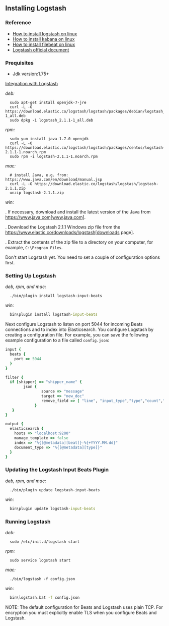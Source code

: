 ## Installing Logstash

### Reference
* [How to install logstash on linux ](./logstash-for-linux.md)
* [How to install kabana on linux ](./kibana-for-linux.md)
* [How to install filebeat on linux ](./filebeat.md)
* [Logstash official document](https://www.elastic.co/guide/en/logstash/current/index.html)


### Prequisites
* Jdk version:1.75+

[Integration with Logstash](../images/beats-logstash.png)

*deb:*

```shell
  sudo apt-get install openjdk-7-jre
  curl -L -O https://download.elastic.co/logstash/logstash/packages/debian/logstash_2.1.1-1_all.deb
  sudo dpkg -i logstash_2.1.1-1_all.deb
```

*rpm:*

```shell
  sudo yum install java-1.7.0-openjdk
  curl -L -O https://download.elastic.co/logstash/logstash/packages/centos/logstash-2.1.1-1.noarch.rpm
  sudo rpm -i logstash-2.1.1-1.noarch.rpm
```

*mac:*

```shell
  # install Java, e.g. from: https://www.java.com/en/download/manual.jsp
  curl -L -O https://download.elastic.co/logstash/logstash/logstash-2.1.1.zip
  unzip logstash-2.1.1.zip
```

*win:*

. If necessary, download and install the latest version of the Java from https://www.java.com[www.java.com].

. Download the Logstash 2.1.1 Windows zip file from the
https://www.elastic.co/downloads/logstash[downloads page].

. Extract the contents of the zip file to a directory on your computer, for example, `C:\Program Files`.

Don't start Logstash yet. You need to set a couple of configuration options first.



### Setting Up Logstash


*deb, rpm, and mac:*

```shell
  ./bin/plugin install logstash-input-beats
```

*win:*

```bat
  bin\plugin install logstash-input-beats
```

Next configure Logstash to listen on port 5044 for incoming Beats connections
and to index into Elasticsearch. You configure Logstash by creating a
configuration file. For example, you can save the following example configuration
to a file called `config.json`:

```ruby
input {
  beats {
    port => 5044
  }
}

filter {
  if [shipper] == "shipper_name" {
        json {
                source => "message"
                target => "new_doc"
                remove_field => [ "line", "input_type","type","count","message" ]
             }
   }
}

output {
  elasticsearch {
    hosts => "localhost:9200"
    manage_template => false
    index => "%{[@metadata][beat]}-%{+YYYY.MM.dd}"
    document_type => "%{[@metadata][type]}"
  }
}
```

### Updating the Logstash Input Beats Plugin

*deb, rpm, and mac:*

```shell
  ./bin/plugin update logstash-input-beats
```

*win:*
```bat
  bin\plugin update logstash-input-beats
```


### Running Logstash

*deb:*

```shell
  sudo /etc/init.d/logstash start
```

*rpm:*

```shell
  sudo service logstash start
```

*mac:*

```shell
  ./bin/logstash -f config.json
```

*win:*

```bat
  bin\logstash.bat -f config.json
```

NOTE: The default configuration for Beats and Logstash uses plain TCP. For
encryption you must explicitly enable TLS when you configure Beats and Logstash.

